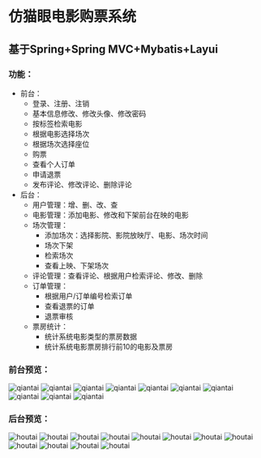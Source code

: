 # 仿猫眼电影购票系统
## 基于Spring+Spring MVC+Mybatis+Layui
### 功能：
* 前台：
    * 登录、注册、注销
    * 基本信息修改、修改头像、修改密码
    * 按标签检索电影
    * 根据电影选择场次
    * 根据场次选择座位
    * 购票
    * 查看个人订单
    * 申请退票
    * 发布评论、修改评论、删除评论
* 后台：
    + 用户管理：增、删、改、查
    + 电影管理：添加电影、修改和下架前台在映的电影
    + 场次管理：
        - 添加场次：选择影院、影院放映厅、电影、场次时间
        - 场次下架
        - 检索场次
        - 查看上映、下架场次
    + 评论管理：查看评论、根据用户检索评论、修改、删除
    + 订单管理：
        - 根据用户/订单编号检索订单
        - 查看退票的订单
        - 退票审核
    + 票房统计：
        - 统计系统电影类型的票房数据
        - 统计系统电影票房排行前10的电影及票房<br>
        
### 前台预览：
![qiantai](https://github.com/banbanzzz/Movie/tree/master/src/main/webapp/github/index.PNG)
![qiantai](https://github.com/banbanzzz/Movie/blob/master/src/main/webapp/github/电影.png)
![qiantai](https://github.com/banbanzzz/Movie/blob/master/src/main/webapp/github/详情.png)
![qiantai](https://github.com/banbanzzz/Movie/blob/master/src/main/webapp/github/选择影院.png)
![qiantai](https://github.com/banbanzzz/Movie/blob/master/src/main/webapp/github/选择场次.png)
![qiantai](https://github.com/banbanzzz/Movie/blob/master/src/main/webapp/github/选择位置.png)
![qiantai](https://github.com/banbanzzz/Movie/blob/master/src/main/webapp/github/pay.png)
![qiantai](https://github.com/banbanzzz/Movie/blob/master/src/main/webapp/github/success.png)
![qiantai](https://github.com/banbanzzz/Movie/blob/master/src/main/webapp/github/个人信息.png)
![qiantai](https://github.com/banbanzzz/Movie/blob/master/src/main/webapp/github/订单.png)
### 后台预览：
![houtai](https://github.com/banbanzzz/Movie/blob/master/src/main/webapp/github/user.png)
![houtai](https://github.com/banbanzzz/Movie/blob/master/src/main/webapp/github/movie.png)
![houtai](https://github.com/banbanzzz/Movie/blob/master/src/main/webapp/github/movieadd.png)
![houtai](https://github.com/banbanzzz/Movie/blob/master/src/main/webapp/github/updatemovie.png)
![houtai](https://github.com/banbanzzz/Movie/blob/master/src/main/webapp/github/eva.png)
![houtai](https://github.com/banbanzzz/Movie/blob/master/src/main/webapp/github/schedule1.png)
![houtai](https://github.com/banbanzzz/Movie/blob/master/src/main/webapp/github/schedule2.png)
![houtai](https://github.com/banbanzzz/Movie/blob/master/src/main/webapp/github/scheduleadd.png)
![houtai](https://github.com/banbanzzz/Movie/blob/master/src/main/webapp/github/order1.png)
![houtai](https://github.com/banbanzzz/Movie/blob/master/src/main/webapp/github/order2.png)
![houtai](https://github.com/banbanzzz/Movie/blob/master/src/main/webapp/github/order3.png)
![houtai](https://github.com/banbanzzz/Movie/blob/master/src/main/webapp/github/data.png)

